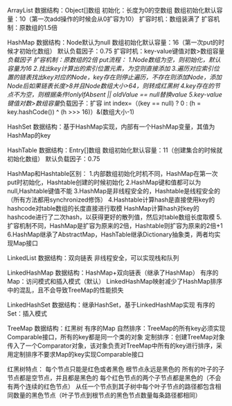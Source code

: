 ArrayList
数据结构：Object[]数组
初始化：长度为0的空数组
数组初始化默认容量：10（第一次add操作的时候会从0扩容为10）
扩容时机：数组装满了
扩容机制：原数组的1.5倍


HashMap
数据结构：Node[](数组+链表)默认为null
数组初始化默认容量：16（第一次put的时候才初始化数组）
默认负载因子：0.75
扩容时机：key-value键值对数>数组容量*负载因子
扩容机制：原数组的2倍
put流程：
1.Node数组为空，则初始化，默认容量为16
2.找出key计算出的索引位置元素，为空则直接添加
3.遍历对应索引位置的链表找出key对应的Node，key存在则停止遍历，不存在则添加Node，添加Node后如果链表长度>8并且Node数组大小>64，则转成红黑树
4.key存在的节点不为空，则根据条件!onlyIfAbsent || oldValue == null替换value
5.key-value键值对数>数组容量*负载因子：扩容
int index=（(key == null) ? 0 : (h = key.hashCode()) ^ (h >>> 16)）&(数组大小-1)

HashSet
数据结构：基于HashMap实现，内部有一个HashMap变量，其值为HashMap的key

HashTable
数据结构：Entry[]数组
数组初始化默认容量：11（创建集合的时候就初始化数组）
默认负载因子：0.75

HashMap和Hashtable区别：
1.内部数组初始化时机不同，HashMap在第一次put时初始化，Hashtable创建的时候初始化
2.HashMap键和值都可以为null,Hashtable键值不能
3.HashMap是非线程安全的，Hashtable是线程安全的（所有方法都用synchronized修饰）
4.Hashtable计算hash是直接使用key的hashcode对table数组的长度直接进行取模
  HashMap计算hash对key的hashcode进行了二次hash，以获得更好的散列值，然后对table数组长度取模
5.扩容机制不同，HashMap是扩容为原来的2倍，Hashtable则扩容为原来的2倍+1
6.HashMap继承了AbstractMap，HashTable继承Dictionary抽象类，两者均实现Map接口

LinkedList
数据结构：双向链表
非线程安全，可以实现栈和队列

LinkedHashMap
数据结构：HashMap+双向链表（继承了HashMap）
有序的Map：访问模式和插入模式（默认）
LinkedHashMap映射减少了HashMap排序中的混乱，且不会导致TreeMap的性能损失

LinkedHashSet
数据结构：继承HashSet，基于LinkedHashMap实现
有序的Set：插入模式

TreeMap
数据结构：红黑树
有序的Map
自然排序：TreeMap的所有key必须实现Comparable接口，所有的key都是同一个类的对象
定制排序：创建TreeMap对象传入了一个Comparator对象，该对象负责对TreeMap中所有的key进行排序，采用定制排序不要求Map的key实现Comparable接口

红黑树特点：
每个节点只能是红色或者黑色
根节点永远是黑色的
所有的叶子的子节点都是空节点，并且都是黑色的
每个红色节点的两个子节点都是黑色的（不会有两个连续的红色节点）
从任一个节点到其子树中每个叶子节点的路径都包含相同数量的黑色节点（叶子节点到根节点的黑色节点数量每条路径都相同）


